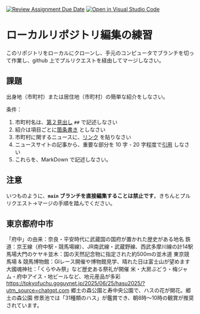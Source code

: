 [![Review Assignment Due Date](https://classroom.github.com/assets/deadline-readme-button-22041afd0340ce965d47ae6ef1cefeee28c7c493a6346c4f15d667ab976d596c.svg)](https://classroom.github.com/a/Jc5hINgy)
[![Open in Visual Studio Code](https://classroom.github.com/assets/open-in-vscode-2e0aaae1b6195c2367325f4f02e2d04e9abb55f0b24a779b69b11b9e10269abc.svg)](https://classroom.github.com/online_ide?assignment_repo_id=19847844&assignment_repo_type=AssignmentRepo)
# ローカルリポジトリ編集の練習

このリポジトリをローカルにクローンし、手元のコンピュータでブランチを切って作業し、github 上でプルリクエストを経由してマージしなさい。

## 課題

出身地（市町村）または居住地（市町村）の簡単な紹介をしなさい。

条件：

1. 市町村名は、[第２見出し](https://docs.github.com/ja/get-started/writing-on-github/getting-started-with-writing-and-formatting-on-github/basic-writing-and-formatting-syntax#headings) `##` で記述しなさい
1. 紹介は項目ごとに[箇条書き](https://docs.github.com/ja/get-started/writing-on-github/getting-started-with-writing-and-formatting-on-github/basic-writing-and-formatting-syntax#lists) としなさい
3. 市町村に関するニュースに、[リンク](https://docs.github.com/ja/get-started/writing-on-github/getting-started-with-writing-and-formatting-on-github/basic-writing-and-formatting-syntax#lists) を貼りなさい
4. ニュースサイトの記事から、重要な部分を 10 字 - 20 字程度で[引用](https://docs.github.com/ja/get-started/writing-on-github/getting-started-with-writing-and-formatting-on-github/basic-writing-and-formatting-syntax#quoting-text) しなさい
5. これらを、MarkDown で記述しなさい。

## 注意

いつものように、**`main` ブランチを直接編集することは禁止です**。きちんとプルリクエスト→マージの手順を踏んでください。

## 東京都府中市
「府中」の由来：奈良・平安時代に武蔵国の国府が置かれた歴史がある地名
鉄道：京王線（府中駅・競馬場線）、JR南武線・武蔵野線、西武多摩川線の計14駅
馬場大門のケヤキ並木：国の天然記念物に指定された約500mの並木道
東京競馬場 & 競馬博物館：GⅠレース開催や博物館見学、晴れた日は富士山が望めます
大國魂神社：「くらやみ祭」など歴史ある祭礼が開催
米・大房ぶどう・梅ジャム・府中アイス・地ビールなど、地元産品が多彩
https://tokyofuchu.goguynet.jp/2025/06/25/hasu2025/?utm_source=chatgpt.com
郷土の森公園と寿中央公園で、ハスの花が開花。郷土の森公園 修景池では「31種類のハス」が鑑賞でき、朝8時〜10時の観賞が推奨されています。